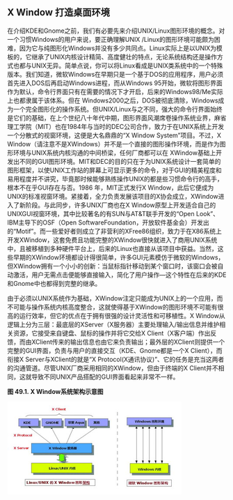 ## X Window 打造桌面环境

在介绍KDE和Gnome之前，我们有必要先来介绍UNIX/Linux图形环境的概念。对一个习惯Windows的用户来说，要正确理解UNIX
/Linux的图形环境可能颇为困难，因为它与纯图形化Windows并没有多少共同点。Linux实际上是以UNIX为模板的，它继承了UNIX内核设计精简、高度健壮的特点，无论系统结构还是操作方式也都与UNIX无异。简单点说，你可以将Linux看成是UNIX类系统中的一个特殊版本。我们知道，微软Windows在早期只是一个基于DOS的应用程序，用户必须首先进入DOS后再启动Windows进程，而从Windows
95开始，微软将图形界面作为默认，命令行界面只有在需要的情况下才开启，后来的Windows98/Me实际上也都隶属于该体系。但在
Windows2000之后，DOS被彻底清除，Windows成为一个完全图形化的操作系统。但UNIX/Linux与之不同，强大的命令行界面始终是它们的基础，在上个世纪八十年代中期，图形界面风潮席卷操作系统业界，麻省理工学院（MIT）也在1984年与当时的DEC公司合作，致力于在UNIX系统上开发一个分散式的视窗环境，这便是大名鼎鼎的“X
Window System”项目。不过，X
Window（请注意不是XWindows）并不是一个直接的图形操作环境，而是作为图形环境与UNIX系统内核沟通的中间桥梁，任何厂商都可以在
XWindow基础上开发出不同的GUI图形环境。MIT和DEC的目的只在于为UNIX系统设计一套简单的图形框架，以使UNIX工作站的屏幕上可显示更多的命令，对于GUI的精美程度和易用程度并不讲究，毕竟那时候能够熟练操作UNIX的都是些习惯命令行的高手，根本不在乎GUI存在与否。1986
年，MIT正式发行X
Window，此后它便成为UNIX的标准视窗环境。紧接着，全力负责发展该项目的X协会成立，XWindow进入了新阶段。与此同步，许多UNIX厂商也在X
Window原型上开发适合自己的UNIXGUI视窗环境，其中比较著名的有SUN与AT&T联手开发的“Open
Look”、IBM主导下的OSF（Open
SoftwareFoundation，开放软件基金会）开发出的“Motif”。而一些爱好者则成立了非营利的XFree86组织，致力于在X86系统上开发XWindow，这套免费且功能完整的XWindow很快就进入了商用UNIX系统中，且被移植到多种硬件平台上，后来的Linux也直接从该项目中获益。当然，这些早期的XWindow环境都设计得很简单，许多GUI元素模仿于微软的Windows，但XWindow拥有一个小小的创新：当鼠标指针移动到某个窗口时，该窗口会被自动激活，用户无需点击便能够直接输入，简化了用户操作—这个特性在后来的KDE和Gnome中也都得到完整的继承。

由于必须以UNIX系统作为基础，XWindow注定只能成为UNIX上的一个应用，而不可能与操作系统内核高度整合，这就使得基于XWindow的图形环境不可能有很高的运行效率，但它的优点在于拥有很强的设计灵活性和可移植性。X
Window从逻辑上分为三层：最底层的XServer（X服务器）主要处理输入/输出信息并维护相关资源，它接受来自键盘、鼠标的操作并将它交给X
Client（X客户端）作出反馈，而由XClient传来的输出信息也由它来负责输出；最外层的XClient则提供一个完整的GUI界面，负责与用户的直接交互（KDE、Gnome都是一个X
Client），而衔接X Server与XClient的就是“X
Protocol(X通讯协议)”、它的任务是充当这两者的沟通管道。尽管UNIX厂商采用相同的XWindow，但由于终端的X
Client并不相同，这就导致不同UNIX产品搭配的GUI界面看起来非常不一样。

**图 49.1. X Window系统架构示意图**

![X Window系统架构示意图](images/gk/1.jpg)
